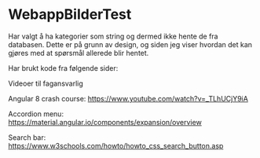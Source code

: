# WebappBilderTest
Har valgt å ha kategorier som string og dermed ikke hente de fra databasen. Dette er på grunn av design, og siden jeg viser hvordan det kan gjøres med at spørsmål allerede blir hentet.

Har brukt kode fra følgende sider:

Videoer til fagansvarlig

Angular 8 crash course: https://www.youtube.com/watch?v=_TLhUCjY9iA

Accordion menu: https://material.angular.io/components/expansion/overview

Search bar: https://www.w3schools.com/howto/howto_css_search_button.asp

